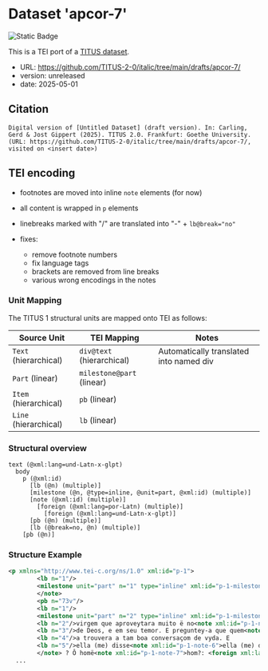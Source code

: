# Dataset 'apcor-7'

![Static Badge](https://img.shields.io/badge/TEI_validation-passing-green)

This is a TEI port of a [TITUS dataset](http://titus.uni-frankfurt.de/texte/etcs/ital/aport/apcorp/apcor.htm?apcor007.htmapcor.htm).

* URL: https://github.com/TITUS-2-0/italic/tree/main/drafts/apcor-7/
* version: unreleased
* date: 2025-05-01

## Citation
```text
Digital version of [Untitled Dataset] (draft version). In: Carling, Gerd & Jost Gippert (2025). TITUS 2.0. Frankfurt: Goethe University. (URL: https://github.com/TITUS-2-0/italic/tree/main/drafts/apcor-7/, visited on <insert date>)
```

## TEI encoding
* footnotes are moved into inline `note` elements (for now)
* all content is wrapped in `p` elements
* linebreaks marked with "/" are translated into "-" + `lb@break="no"`

* fixes:

    * remove footnote numbers
    * fix language tags
    * brackets are removed from line breaks
    * various wrong encodings in the notes

### Unit Mapping
The TITUS 1 structural units are mapped onto TEI as follows:

| Source Unit | TEI Mapping | Notes |
|-------------|-------------|-------|
| `Text` (hierarchical) | `div@text` (hierarchical) | Automatically translated into named div |
| `Part` (linear) | `milestone@part` (linear) |  |
| `Item` (hierarchical) | `pb` (linear) |  |
| `Line` (hierarchical) | `lb` (linear) |  |

### Structural overview
```text
text (@xml:lang=und-Latn-x-glpt)
  body
    p (@xml:id)
      [lb (@n) (multiple)]
      [milestone (@n, @type=inline, @unit=part, @xml:id) (multiple)]
      [note (@xml:id) (multiple)]
        [foreign (@xml:lang=por-Latn) (multiple)]
          [foreign (@xml:lang=und-Latn-x-glpt)]
      [pb (@n) (multiple)]
      [lb (@break=no, @n) (multiple)]
    [pb (@n)]
```

### Structure Example

```xml
<p xmlns="http://www.tei-c.org/ns/1.0" xml:id="p-1">
        <lb n="1"/>
        <milestone unit="part" n="1" type="inline" xml:id="p-1-milestone-1"/>Aquy se comeca<note xml:id="p-1-note-1">comeca: <foreign xml:lang="por-Latn">JJN</foreign> começa.</note> a vida d'hũa<note xml:id="p-1-note-2">d'hüa: dhüa, <foreign xml:lang="por-Latn">JJN</foreign> de hüa.</note> muy sancta mõja<note xml:id="p-1-note-3">mõja: <foreign xml:lang="por-Latn">JJN</foreign> monja <foreign xml:lang="por-Latn">(comportamento sistemático em Nunes, que deixo de anotar).</foreign>
        </note>
        <pb n="73v"/>
        <lb n="1"/>
        <milestone unit="part" n="2" type="inline" xml:id="p-1-milestone-2"/>Contou hũu padre santo, dizendo que era hũa
        <lb n="2"/>virgem que aproveytara muito ë no<note xml:id="p-1-note-4">? no: <foreign xml:lang="por-Latn">JJN</foreign> em no.</note> amor
        <lb n="3"/>de Deos, e em seu temor. E preguntey-a que quem<note xml:id="p-1-note-5">preguntey-a que quem: pgunteya q quem, <foreign xml:lang="por-Latn">JJN</foreign> preguntey-a (que) quem.</note>
        <lb n="4"/>a trouvera a tam boa conversaçom de vyda. E
        <lb n="5"/>ella (me) disse<note xml:id="p-1-note-6">ella (me) disse: me <foreign xml:lang="por-Latn">em letra e tinta diferentes, sobre rasura ilegível.</foreign>
        </note> ? Ô homë<note xml:id="p-1-note-7">hom?: <foreign xml:lang="por-Latn">JJN</foreign> homem <foreign xml:lang="por-Latn">(comportamento sistemático em Nunes, que deixo de anotar).</foreign>
  ...
```
